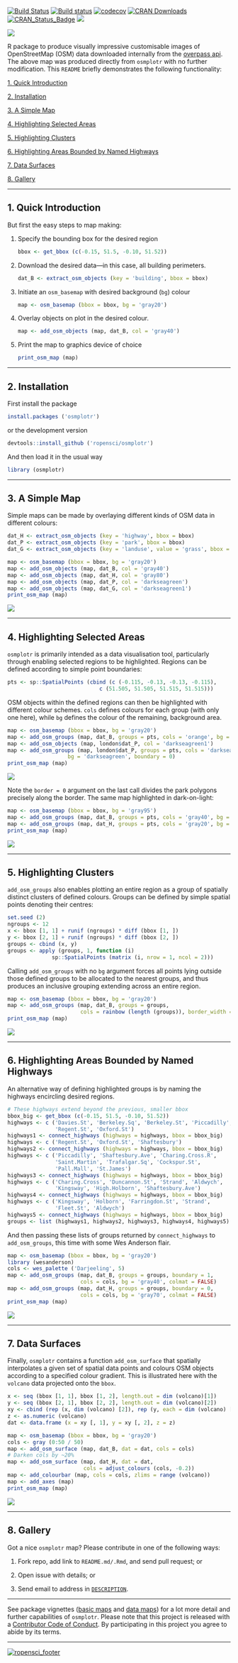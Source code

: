 <!-- README.md is generated from README.Rmd. Please edit that file -->
[![Build
Status](https://travis-ci.org/ropensci/osmplotr.svg?branch=master)](https://travis-ci.org/ropensci/osmplotr)
[![Build
status](https://ci.appveyor.com/api/projects/status/github/ropensci/osmplotr?svg=true)](https://ci.appveyor.com/project/ropensci/osmplotr)
[![codecov](https://codecov.io/gh/ropensci/osmplotr/branch/master/graph/badge.svg)](https://codecov.io/gh/ropensci/osmplotr)
[![CRAN
Downloads](http://cranlogs.r-pkg.org/badges/grand-total/osmplotr?color=orange)](http://cran.r-project.org/package=osmplotr)
[![CRAN\_Status\_Badge](http://www.r-pkg.org/badges/version/osmplotr)](http://cran.r-project.org/package=osmplotr)
[![](https://badges.ropensci.org/27_status.svg)](https://github.com/ropensci/onboarding/issues/27)

![](./figure/map1.png)

R package to produce visually impressive customisable images of
OpenStreetMap (OSM) data downloaded internally from the [overpass
api](http://overpass-api.de/). The above map was produced directly from
`osmplotr` with no further modification. This `README` briefly
demonstrates the following functionality:

[1. Quick Introduction](#1%20intro)

[2. Installation](#2%20installation)

[3. A Simple Map](#3%20simple%20map)

[4. Highlighting Selected Areas](#4%20highlighting%20areas)

[5. Highlighting Clusters](#5%20highlighting%20clusters)

[6. Highlighting Areas Bounded by Named
Highways](#6%20highlighting%20with%20highways)

[7. Data Surfaces](#7%20data%20surfaces)

[8. Gallery](#8%20gallery)

------------------------------------------------------------------------

<a name="1 intro"></a>1. Quick Introduction
-------------------------------------------

But first the easy steps to map making:

1.  Specify the bounding box for the desired region

    ``` r
    bbox <- get_bbox (c(-0.15, 51.5, -0.10, 51.52))
    ```

2.  Download the desired data—in this case, all building perimeters.

    ``` r
    dat_B <- extract_osm_objects (key = 'building', bbox = bbox)
    ```

3.  Initiate an `osm_basemap` with desired background (`bg`) colour

    ``` r
    map <- osm_basemap (bbox = bbox, bg = 'gray20')
    ```

4.  Overlay objects on plot in the desired colour.

    ``` r
    map <- add_osm_objects (map, dat_B, col = 'gray40')
    ```

5.  Print the map to graphics device of choice

    ``` r
    print_osm_map (map)
    ```

------------------------------------------------------------------------

<a name="2 installation"></a>2. Installation
--------------------------------------------

First install the package

``` r
install.packages ('osmplotr')
```

or the development version

``` r
devtools::install_github ('ropensci/osmplotr')
```

And then load it in the usual way

``` r
library (osmplotr)
```

------------------------------------------------------------------------

<a name="3 simple map"></a>3. A Simple Map
------------------------------------------

Simple maps can be made by overlaying different kinds of OSM data in
different colours:

``` r
dat_H <- extract_osm_objects (key = 'highway', bbox = bbox)
dat_P <- extract_osm_objects (key = 'park', bbox = bbox)
dat_G <- extract_osm_objects (key = 'landuse', value = 'grass', bbox = bbox)
```

``` r
map <- osm_basemap (bbox = bbox, bg = 'gray20')
map <- add_osm_objects (map, dat_B, col = 'gray40')
map <- add_osm_objects (map, dat_H, col = 'gray80')
map <- add_osm_objects (map, dat_P, col = 'darkseagreen')
map <- add_osm_objects (map, dat_G, col = 'darkseagreen1')
print_osm_map (map)
```

![](./figure/map2.png)

------------------------------------------------------------------------

<a name="4 highlighting areas"></a>4. Highlighting Selected Areas
-----------------------------------------------------------------

`osmplotr` is primarily intended as a data visualisation tool,
particularly through enabling selected regions to be highlighted.
Regions can be defined according to simple point boundaries:

``` r
pts <- sp::SpatialPoints (cbind (c (-0.115, -0.13, -0.13, -0.115),
                             c (51.505, 51.505, 51.515, 51.515)))
```

OSM objects within the defined regions can then be highlighted with
different colour schemes. `cols` defines colours for each group (with
only one here), while `bg` defines the colour of the remaining,
background area.

``` r
map <- osm_basemap (bbox = bbox, bg = 'gray20')
map <- add_osm_groups (map, dat_B, groups = pts, cols = 'orange', bg = 'gray40')
map <- add_osm_objects (map, london$dat_P, col = 'darkseagreen1')
map <- add_osm_groups (map, london$dat_P, groups = pts, cols = 'darkseagreen1',
                   bg = 'darkseagreen', boundary = 0)
print_osm_map (map)
```

![](./figure/map3.png)

Note the `border = 0` argument on the last call divides the park
polygons precisely along the border. The same map highlighted in
dark-on-light:

``` r
map <- osm_basemap (bbox = bbox, bg = 'gray95')
map <- add_osm_groups (map, dat_B, groups = pts, cols = 'gray40', bg = 'gray85')
map <- add_osm_groups (map, dat_H, groups = pts, cols = 'gray20', bg = 'gray70')
print_osm_map (map)
```

![](./figure/map4.png)

------------------------------------------------------------------------

<a name="5 highlighting clusters"></a>5. Highlighting Clusters
--------------------------------------------------------------

`add_osm_groups` also enables plotting an entire region as a group of
spatially distinct clusters of defined colours. Groups can be defined by
simple spatial points denoting their centres:

``` r
set.seed (2)
ngroups <- 12
x <- bbox [1, 1] + runif (ngroups) * diff (bbox [1, ])
y <- bbox [2, 1] + runif (ngroups) * diff (bbox [2, ])
groups <- cbind (x, y)
groups <- apply (groups, 1, function (i)
              sp::SpatialPoints (matrix (i, nrow = 1, ncol = 2)))
```

Calling `add_osm_groups` with no `bg` argument forces all points lying
outside those defined groups to be allocated to the nearest groups, and
thus produces an inclusive grouping extending across an entire region.

``` r
map <- osm_basemap (bbox = bbox, bg = 'gray20')
map <- add_osm_groups (map, dat_B, groups = groups,
                       cols = rainbow (length (groups)), border_width = 2)
print_osm_map (map)
```

![](./figure/map5.png)

------------------------------------------------------------------------

<a name="6 highlighting with highways"></a>6. Highlighting Areas Bounded by Named Highways
------------------------------------------------------------------------------------------

An alternative way of defining highlighted groups is by naming the
highways encircling desired regions.

``` r
# These highways extend beyond the previous, smaller bbox
bbox_big <- get_bbox (c(-0.15, 51.5, -0.10, 51.52))
highways <- c ('Davies.St', 'Berkeley.Sq', 'Berkeley.St', 'Piccadilly',
               'Regent.St', 'Oxford.St')
highways1 <- connect_highways (highways = highways, bbox = bbox_big)
highways <- c ('Regent.St', 'Oxford.St', 'Shaftesbury')
highways2 <- connect_highways (highways = highways, bbox = bbox_big)
highways <- c ('Piccadilly', 'Shaftesbury.Ave', 'Charing.Cross.R',
               'Saint.Martin', 'Trafalgar.Sq', 'Cockspur.St',
               'Pall.Mall', 'St.James')
highways3 <- connect_highways (highways = highways, bbox = bbox_big)
highways <- c ('Charing.Cross', 'Duncannon.St', 'Strand', 'Aldwych',
               'Kingsway', 'High.Holborn', 'Shaftesbury.Ave')
highways4 <- connect_highways (highways = highways, bbox = bbox_big)
highways <- c ('Kingsway', 'Holborn', 'Farringdon.St', 'Strand',
               'Fleet.St', 'Aldwych')
highways5 <- connect_highways (highways = highways, bbox = bbox_big)
groups <- list (highways1, highways2, highways3, highways4, highways5)
```

And then passing these lists of groups returned by `connect_highways` to
`add_osm_groups`, this time with some Wes Anderson flair.

``` r
map <- osm_basemap (bbox = bbox, bg = 'gray20')
library (wesanderson)
cols <- wes_palette ('Darjeeling', 5)
map <- add_osm_groups (map, dat_B, groups = groups, boundary = 1,
                       cols = cols, bg = 'gray40', colmat = FALSE)
map <- add_osm_groups (map, dat_H, groups = groups, boundary = 0,
                       cols = cols, bg = 'gray70', colmat = FALSE)
print_osm_map (map)
```

![](./figure/map6.png)

------------------------------------------------------------------------

<a name="7 data surfaces"></a>7. Data Surfaces
----------------------------------------------

Finally, `osmplotr` contains a function `add_osm_surface` that spatially
interpolates a given set of spatial data points and colours OSM objects
according to a specified colour gradient. This is illustrated here with
the `volcano` data projected onto the `bbox`.

``` r
x <- seq (bbox [1, 1], bbox [1, 2], length.out = dim (volcano)[1])
y <- seq (bbox [2, 1], bbox [2, 2], length.out = dim (volcano)[2])
xy <- cbind (rep (x, dim (volcano) [2]), rep (y, each = dim (volcano) [1]))
z <- as.numeric (volcano)
dat <- data.frame (x = xy [, 1], y = xy [, 2], z = z)
```

``` r
map <- osm_basemap (bbox = bbox, bg = 'gray20')
cols <- gray (0:50 / 50)
map <- add_osm_surface (map, dat_B, dat = dat, cols = cols)
# Darken cols by ~20%
map <- add_osm_surface (map, dat_H, dat = dat,
                        cols = adjust_colours (cols, -0.2))
map <- add_colourbar (map, cols = cols, zlims = range (volcano))
map <- add_axes (map)
print_osm_map (map)
```

![](./figure/map7.png)

------------------------------------------------------------------------

<a name="8 gallery"></a>8. Gallery
----------------------------------

Got a nice `osmplotr` map? Please contribute in one of the following
ways:

1.  Fork repo, add link to `README.md/.Rmd`, and send pull request; or

2.  Open issue with details; or

3.  Send email to address in
    [`DESCRIPTION`](https://github.com/ropensci/osmplotr/blob/master/DESCRIPTION).

------------------------------------------------------------------------

See package vignettes ([basic
maps](https://ropensci.github.io/osmplotr/articles/basic-maps.html) and
[data
maps](https://ropensci.github.io/osmplotr/articles/data-maps.html)) for
a lot more detail and further capabilities of `osmplotr`. Please note
that this project is released with a [Contributor Code of
Conduct](CODE_OF_CONDUCT.md). By participating in this project you agree
to abide by its terms.

------------------------------------------------------------------------

[![ropensci\_footer](http://ropensci.org/public_images/github_footer.png)](http://ropensci.org)
